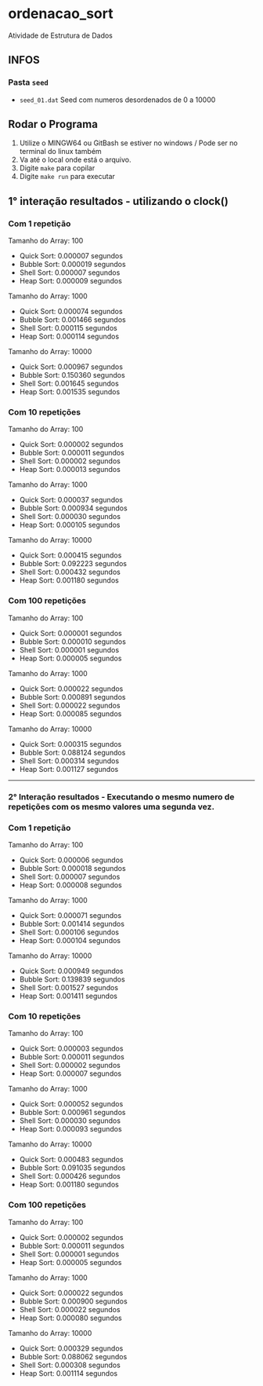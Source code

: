 # ordenacao_sort
Atividade de Estrutura de Dados

## INFOS

### Pasta `seed`
- `seed_01.dat` Seed com numeros desordenados de 0 a 10000

## Rodar o Programa

1. Utilize o MINGW64 ou GitBash se estiver no windows / Pode ser no terminal do linux também
2. Va até o local onde está o arquivo.
3. Digite `make` para copilar
4. Digite `make run` para executar

## 1° interação resultados - utilizando o clock()

### Com 1 repetição
Tamanho do Array: 100

- Quick Sort: 0.000007  segundos
- Bubble Sort: 0.000019 segundos
- Shell Sort: 0.000007 segundos
- Heap Sort: 0.000009 segundos

Tamanho do Array: 1000

- Quick Sort: 0.000074 segundos
- Bubble Sort: 0.001466 segundos
- Shell Sort: 0.000115 segundos
- Heap Sort: 0.000114 segundos

Tamanho do Array: 10000

- Quick Sort: 0.000967 segundos
- Bubble Sort: 0.150360 segundos
- Shell Sort: 0.001645 segundos
- Heap Sort: 0.001535 segundos

### Com 10 repetições
Tamanho do Array: 100

- Quick Sort: 0.000002 segundos
- Bubble Sort: 0.000011 segundos
- Shell Sort: 0.000002 segundos
- Heap Sort: 0.000013 segundos

Tamanho do Array: 1000

- Quick Sort: 0.000037 segundos
- Bubble Sort: 0.000934 segundos
- Shell Sort: 0.000030 segundos
- Heap Sort: 0.000105 segundos

Tamanho do Array: 10000

- Quick Sort: 0.000415 segundos
- Bubble Sort: 0.092223 segundos
- Shell Sort: 0.000432 segundos
- Heap Sort: 0.001180 segundos

### Com 100 repetições
Tamanho do Array: 100

- Quick Sort: 0.000001 segundos
- Bubble Sort: 0.000010 segundos
- Shell Sort: 0.000001 segundos
- Heap Sort: 0.000005 segundos

Tamanho do Array: 1000

- Quick Sort: 0.000022 segundos
- Bubble Sort: 0.000891 segundos
- Shell Sort: 0.000022 segundos
- Heap Sort: 0.000085 segundos

Tamanho do Array: 10000

- Quick Sort: 0.000315 segundos
- Bubble Sort: 0.088124 segundos
- Shell Sort: 0.000314 segundos
- Heap Sort: 0.001127 segundos

---

### 2° Interação resultados - Executando o mesmo numero de repetições com os mesmo valores uma segunda vez.

### Com 1 repetição
Tamanho do Array: 100

- Quick Sort: 0.000006  segundos
- Bubble Sort: 0.000018 segundos
- Shell Sort: 0.000007 segundos
- Heap Sort: 0.000008 segundos

Tamanho do Array: 1000

- Quick Sort: 0.000071 segundos
- Bubble Sort: 0.001414 segundos
- Shell Sort: 0.000106 segundos
- Heap Sort: 0.000104 segundos

Tamanho do Array: 10000

- Quick Sort: 0.000949 segundos
- Bubble Sort: 0.139839 segundos
- Shell Sort: 0.001527 segundos
- Heap Sort: 0.001411 segundos

### Com 10 repetições
Tamanho do Array: 100

- Quick Sort: 0.000003 segundos
- Bubble Sort: 0.000011 segundos
- Shell Sort: 0.000002 segundos
- Heap Sort: 0.000007 segundos

Tamanho do Array: 1000

- Quick Sort: 0.000052 segundos
- Bubble Sort: 0.000961 segundos
- Shell Sort: 0.000030 segundos
- Heap Sort: 0.000093 segundos

Tamanho do Array: 10000

- Quick Sort: 0.000483 segundos
- Bubble Sort: 0.091035 segundos
- Shell Sort: 0.000426 segundos
- Heap Sort: 0.001180 segundos

### Com 100 repetições
Tamanho do Array: 100

- Quick Sort: 0.000002 segundos
- Bubble Sort: 0.000011 segundos
- Shell Sort: 0.000001 segundos
- Heap Sort: 0.000005 segundos

Tamanho do Array: 1000

- Quick Sort: 0.000022 segundos
- Bubble Sort: 0.000900 segundos
- Shell Sort: 0.000022 segundos
- Heap Sort: 0.000080 segundos

Tamanho do Array: 10000

- Quick Sort: 0.000329 segundos
- Bubble Sort: 0.088062 segundos
- Shell Sort: 0.000308 segundos
- Heap Sort: 0.001114 segundos


